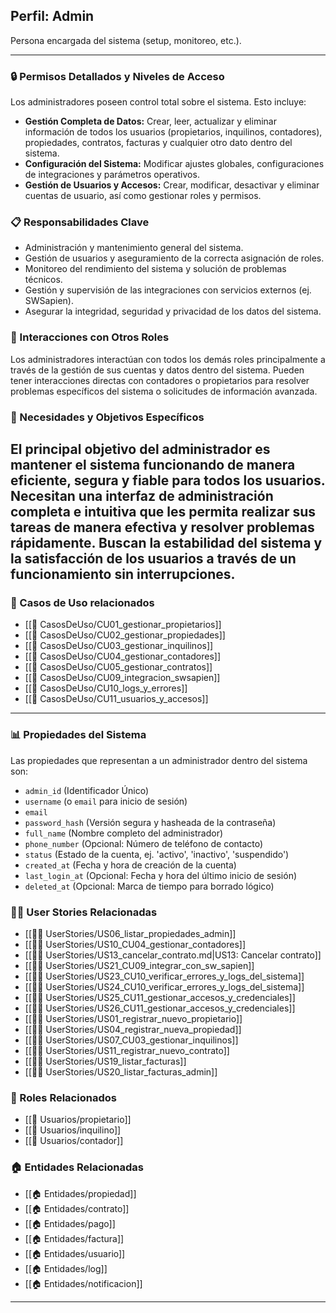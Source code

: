 ## Perfil: Admin

Persona encargada del sistema (setup, monitoreo, etc.).

---

### 🔒 Permisos Detallados y Niveles de Acceso
Los administradores poseen control total sobre el sistema. Esto incluye:
- **Gestión Completa de Datos:** Crear, leer, actualizar y eliminar información de todos los usuarios (propietarios, inquilinos, contadores), propiedades, contratos, facturas y cualquier otro dato dentro del sistema.
- **Configuración del Sistema:** Modificar ajustes globales, configuraciones de integraciones y parámetros operativos.
- **Gestión de Usuarios y Accesos:** Crear, modificar, desactivar y eliminar cuentas de usuario, así como gestionar roles y permisos.
### 📋 Responsabilidades Clave
- Administración y mantenimiento general del sistema.
- Gestión de usuarios y aseguramiento de la correcta asignación de roles.
- Monitoreo del rendimiento del sistema y solución de problemas técnicos.
- Gestión y supervisión de las integraciones con servicios externos (ej. SWSapien).
- Asegurar la integridad, seguridad y privacidad de los datos del sistema.
### 🤝 Interacciones con Otros Roles
Los administradores interactúan con todos los demás roles principalmente a través de la gestión de sus cuentas y datos dentro del sistema. Pueden tener interacciones directas con contadores o propietarios para resolver problemas específicos del sistema o solicitudes de información avanzada.
### 🎯 Necesidades y Objetivos Específicos
El principal objetivo del administrador es mantener el sistema funcionando de manera eficiente, segura y fiable para todos los usuarios. Necesitan una interfaz de administración completa e intuitiva que les permita realizar sus tareas de manera efectiva y resolver problemas rápidamente. Buscan la estabilidad del sistema y la satisfacción de los usuarios a través de un funcionamiento sin interrupciones.
---


### 🔁 Casos de Uso relacionados
- [[📄 CasosDeUso/CU01_gestionar_propietarios]]
- [[📄 CasosDeUso/CU02_gestionar_propiedades]]
- [[📄 CasosDeUso/CU03_gestionar_inquilinos]]
- [[📄 CasosDeUso/CU04_gestionar_contadores]]
- [[📄 CasosDeUso/CU05_gestionar_contratos]]
- [[📄 CasosDeUso/CU09_integracion_swsapien]]
- [[📄 CasosDeUso/CU10_logs_y_errores]]
- [[📄 CasosDeUso/CU11_usuarios_y_accesos]]

---

### 📊 Propiedades del Sistema
Las propiedades que representan a un administrador dentro del sistema son:
- `admin_id` (Identificador Único)
- `username` (o `email` para inicio de sesión)
- `email`
- `password_hash` (Versión segura y hasheada de la contraseña)
- `full_name` (Nombre completo del administrador)
- `phone_number` (Opcional: Número de teléfono de contacto)
- `status` (Estado de la cuenta, ej. 'activo', 'inactivo', 'suspendido')
- `created_at` (Fecha y hora de creación de la cuenta)
- `last_login_at` (Opcional: Fecha y hora del último inicio de sesión)
- `deleted_at` (Opcional: Marca de tiempo para borrado lógico)

### 🧑‍💻 User Stories Relacionadas
- [[🧑‍💻 UserStories/US06_listar_propiedades_admin]]
- [[🧑‍💻 UserStories/US10_CU04_gestionar_contadores]]
- [[🧑‍💻 UserStories/US13_cancelar_contrato.md|US13: Cancelar contrato]]
- [[🧑‍💻 UserStories/US21_CU09_integrar_con_sw_sapien]]
- [[🧑‍💻 UserStories/US23_CU10_verificar_errores_y_logs_del_sistema]]
- [[🧑‍💻 UserStories/US24_CU10_verificar_errores_y_logs_del_sistema]]
- [[🧑‍💻 UserStories/US25_CU11_gestionar_accesos_y_credenciales]]
- [[🧑‍💻 UserStories/US26_CU11_gestionar_accesos_y_credenciales]]
- [[🧑‍💻 UserStories/US01_registrar_nuevo_propietario]]
- [[🧑‍💻 UserStories/US04_registrar_nueva_propiedad]]
- [[🧑‍💻 UserStories/US07_CU03_gestionar_inquilinos]]
- [[🧑‍💻 UserStories/US11_registrar_nuevo_contrato]]
- [[🧑‍💻 UserStories/US19_listar_facturas]]
- [[🧑‍💻 UserStories/US20_listar_facturas_admin]]

### 👥 Roles Relacionados
- [[👥 Usuarios/propietario]]
- [[👥 Usuarios/inquilino]]
- [[👥 Usuarios/contador]]

### 🏠 Entidades Relacionadas
- [[🏠 Entidades/propiedad]]
- [[🏠 Entidades/contrato]]
- [[🏠 Entidades/pago]]
- [[🏠 Entidades/factura]]
- [[🏠 Entidades/usuario]]
- [[🏠 Entidades/log]]
- [[🏠 Entidades/notificacion]]

---

